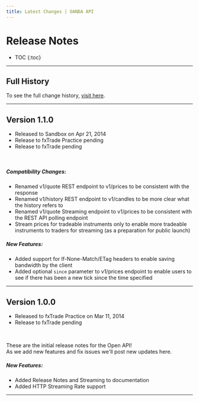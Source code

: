 ```yaml
---
title: Latest Changes | OANDA API
---
```


# Release Notes

* TOC
{:toc}

-------

## Full History

To see the full change history, [visit here](/docs/full-history.md).

------------------------


<!-- Template for adding new notes

## Version 1.1.0
- Released to Sandbox on Feb 21, 2014
- Released to fxTrade Practice on Feb 26, 2014
- Release to fxTrade pending  
<br/>

##### Compatibility Changes:

- None because we don't mess with that much

##### New Features:

- Modified the thing to do the stuff
- More modifications to the thing

##### Bug Fixes:

- Stopped the other thing from breaking on sundays

-------------------------------------


Template ends -->


## Version 1.1.0
- Released to Sandbox on Apr 21, 2014
- Release to fxTrade Practice pending
- Release to fxTrade pending  
<br/>

##### Compatibility Changes:

- Renamed v1/quote REST endpoint to v1/prices to be consistent with the response
- Renamed v1/history REST endpoint to v1/candles to be more clear what the history refers to
- Renamed v1/quote Streaming endpoint to v1/prices to be consistent with the REST API polling endpoint
- Stream prices for tradeable instruments only to enable more tradeable instruments to traders for streaming (as a preparation for public launch)

##### New Features:

- Added support for If-None-Match/ETag headers to enable saving bandwidth by the client
- Added optional `since` parameter to v1/prices endpoint to enable users to see if there has been a new tick since the time specified


-------------------------------------


## Version 1.0.0
- Released to fxTrade Practice on Mar 11, 2014
- Release to fxTrade pending  
<br/>

These are the initial release notes for the Open API!  
As we add new features and fix issues we'll post new updates here.

##### New Features:

- Added Release Notes and Streaming to documentation
- Added HTTP Streaming Rate support

-------------------------------------





